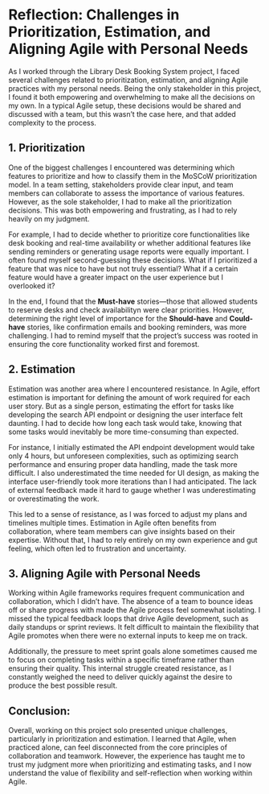#  Reflection: Challenges in Prioritization, Estimation, and Aligning Agile with Personal Needs

As I worked through the Library Desk Booking System project, I faced several challenges related to prioritization, estimation, and aligning Agile practices with my personal needs. Being the only stakeholder in this project, I found it both empowering and overwhelming to make all the decisions on my own. In a typical Agile setup, these decisions would be shared and discussed with a team, but this wasn’t the case here, and that added complexity to the process.

## 1. **Prioritization**
One of the biggest challenges I encountered was determining which features to prioritize and how to classify them in the MoSCoW prioritization model. In a team setting, stakeholders provide clear input, and team members can collaborate to assess the importance of various features. However, as the sole stakeholder, I had to make all the prioritization decisions. This was both empowering and frustrating, as I had to rely heavily on my judgment.

For example, I had to decide whether to prioritize core functionalities like desk booking and real-time availability or whether additional features like sending reminders or generating usage reports were equally important. I often found myself second-guessing these decisions. What if I prioritized a feature that was nice to have but not truly essential? What if a certain feature would have a greater impact on the user experience but I overlooked it?

In the end, I found that the **Must-have** stories—those that allowed students to reserve desks and check availabilityn were clear priorities. However, determining the right level of importance for the **Should-have** and **Could-have** stories, like confirmation emails and booking reminders, was more challenging. I had to remind myself that the project’s success was rooted in ensuring the core functionality worked first and foremost.

## 2. **Estimation**
Estimation was another area where I encountered resistance. In Agile, effort estimation is important for defining the amount of work required for each user story. But as a single person, estimating the effort for tasks like developing the search API endpoint or designing the user interface felt daunting. I had to decide how long each task would take, knowing that some tasks would inevitably be more time-consuming than expected.

For instance, I initially estimated the API endpoint development would take only 4 hours, but unforeseen complexities, such as optimizing search performance and ensuring proper data handling, made the task more difficult. I also underestimated the time needed for UI design, as making the interface user-friendly took more iterations than I had anticipated. The lack of external feedback made it hard to gauge whether I was underestimating or overestimating the work.

This led to a sense of resistance, as I was forced to adjust my plans and timelines multiple times. Estimation in Agile often benefits from collaboration, where team members can give insights based on their expertise. Without that, I had to rely entirely on my own experience and gut feeling, which often led to frustration and uncertainty.

## 3. **Aligning Agile with Personal Needs**
Working within Agile frameworks requires frequent communication and collaboration, which I didn’t have. The absence of a team to bounce ideas off or share progress with made the Agile process feel somewhat isolating. I missed the typical feedback loops that drive Agile development, such as daily standups or sprint reviews. It felt difficult to maintain the flexibility that Agile promotes when there were no external inputs to keep me on track.

Additionally, the pressure to meet sprint goals alone sometimes caused me to focus on completing tasks within a specific timeframe rather than ensuring their quality. This internal struggle created resistance, as I constantly weighed the need to deliver quickly against the desire to produce the best possible result.

## Conclusion:
Overall, working on this project solo presented unique challenges, particularly in prioritization and estimation. I learned that Agile, when practiced alone, can feel disconnected from the core principles of collaboration and teamwork. However, the experience has taught me to trust my judgment more when prioritizing and estimating tasks, and I now understand the value of flexibility and self-reflection when working within Agile.

